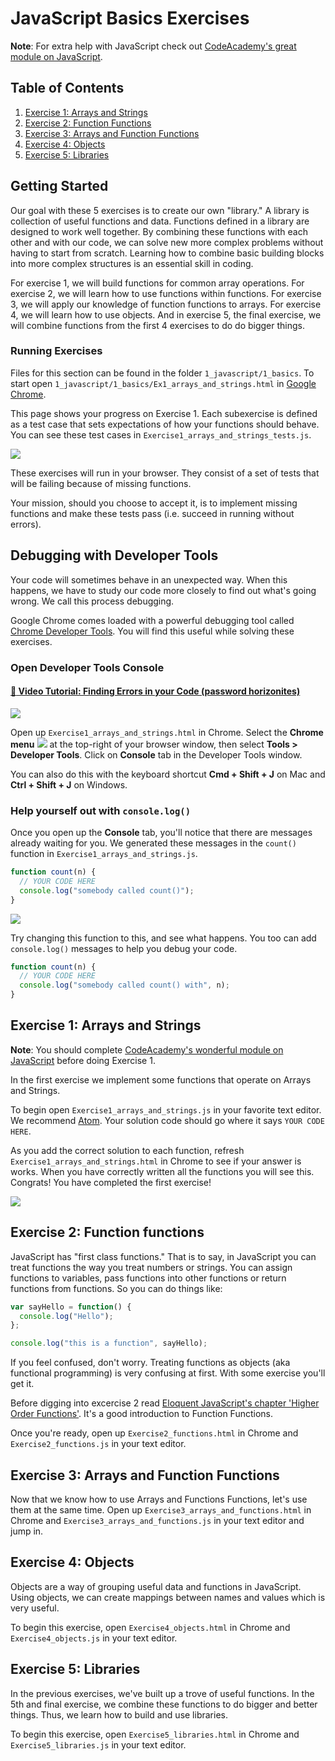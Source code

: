 # JavaScript Basics Exercises

**Note**: For extra help with JavaScript check out
[CodeAcademy's great module on JavaScript][ca].

## Table of Contents

1. <a href="#arrays">Exercise 1: Arrays and Strings</a>
2. <a href="#functions">Exercise 2: Function Functions</a>
3. <a href="#arrays_functions">Exercise 3: Arrays and Function Functions</a>
4. <a href="#objects">Exercise 4: Objects</a>
5. <a href="#libraries">Exercise 5: Libraries</a>

## <a id="start">Getting Started</a>

Our goal with these 5 exercises is to create our own "library." A library is
collection of useful functions and data. Functions defined in a library are
designed to work well together. By combining these functions with each other
and with our code, we can solve new more complex problems without having to
start from scratch. Learning how to combine basic building blocks into more
complex structures is an essential skill in coding.

For exercise 1, we will build functions for common array operations. For
exercise 2, we will learn how to use functions within functions. For exercise
3, we will apply our knowledge of function functions to arrays. For exercise
4, we will learn how to use objects. And in exercise 5, the final exercise, we
will combine functions from the first 4 exercises to do do bigger things.

### Running Exercises

Files for this section can be found in the folder `1_javascript/1_basics`.
To start open `1_javascript/1_basics/Ex1_arrays_and_strings.html` in
[Google Chrome][chrome].

This page shows your progress on Exercise 1. Each subexercise is defined as a
test case that sets expectations of how your functions should behave. You can
see these test cases in `Exercise1_arrays_and_strings_tests.js`.

![](img/exc1.png)

These exercises will run in your browser. They consist of a set of tests that
will be failing because of missing functions.

Your mission, should you choose to accept it, is to implement missing functions
and make these tests pass (i.e. succeed in running without errors).

## <a id="debugging">Debugging with Developer Tools</a>

Your code will sometimes behave in an unexpected way. When this happens, we
have to study our code more closely to find out what's going wrong. We call
this process debugging.

Google Chrome comes loaded with a powerful debugging tool called [Chrome Developer Tools][devtools].
You will find this useful while solving these exercises.

### Open Developer Tools Console

#### [:movie_camera: Video Tutorial: Finding Errors in your Code (password horizonites)](https://vimeo.com/165289361)

![](img/devtools.png)

Open up `Exercise1_arrays_and_strings.html` in Chrome. Select the **Chrome menu**
![](img/chrome-menu.png) at the top-right of your browser window, then select
**Tools > Developer Tools**. Click on **Console** tab in the Developer Tools
window.

You can also do this with the keyboard shortcut **Cmd + Shift + J** on Mac and
**Ctrl + Shift + J** on Windows.

### Help yourself out with `console.log()`


Once you open up the **Console** tab, you'll notice that there are messages
already waiting for you. We generated these messages in the `count()` function
in `Exercise1_arrays_and_strings.js`.

```js
function count(n) {
  // YOUR CODE HERE
  console.log("somebody called count()");
}
```

![](img/devtools-open.png)

Try changing this function to this, and see what happens. You too can add
`console.log()` messages to help you debug your code.

```js
function count(n) {
  // YOUR CODE HERE
  console.log("somebody called count() with", n);
}
```

## <a id="arrays">Exercise 1: Arrays and Strings</a>

**Note**: You should complete
[CodeAcademy's wonderful module on JavaScript][ca] before doing Exercise 1.



In the first exercise we implement some functions that operate on Arrays and Strings.

To begin open `Exercise1_arrays_and_strings.js` in your favorite text editor. We recommend [Atom](https://atom.io/).
Your solution code should go where it says `YOUR CODE HERE`.

As you add the correct solution to each function, refresh `Exercise1_arrays_and_strings.html` in
Chrome to see if your answer is works. When you have correctly written all the
functions you will see this. Congrats! You have completed the first exercise!

![](img/exc1-solved.png)

## <a id="functions">Exercise 2: Function functions</a>

JavaScript has "first class functions." That is to say, in JavaScript you can
treat functions the way you treat numbers or strings. You can assign
functions to variables, pass functions into other functions or return functions
from functions. So you can do things like:

```js
var sayHello = function() {
  console.log("Hello");
};

console.log("this is a function", sayHello);
```

If you feel confused, don't worry. Treating functions as objects (aka
functional programming) is very confusing at first. With some exercise you'll
get it.

Before digging into excercise 2 read
[Eloquent JavaScript's chapter 'Higher Order Functions'][es func].
It's a good introduction to Function Functions.

Once you're ready, open up `Exercise2_functions.html` in Chrome and `Exercise2_functions.js` in
your text editor.

## <a id="arrays_functions">Exercise 3: Arrays and Function Functions</a>

Now that we know how to use Arrays and Functions Functions, let's use
them at the same time. Open up `Exercise3_arrays_and_functions.html` in Chrome
and `Exercise3_arrays_and_functions.js` in your text editor and jump in.

## <a id="objects">Exercise 4: Objects</a>

Objects are a way of grouping useful data and functions in JavaScript. Using
objects, we can create mappings between names and values which is very useful.

To begin this exercise, open `Exercise4_objects.html` in Chrome and
`Exercise4_objects.js` in your text editor.

## <a id="libraries">Exercise 5: Libraries</a>

In the previous exercises, we've built up a trove of useful functions. In the
5th and final exercise, we combine these functions to do bigger and better
things. Thus, we learn how to build and use libraries.

To begin this exercise, open `Exercise5_libraries.html` in Chrome and
`Exercise5_libraries.js` in your text editor.

[es]: http://eloquentjavascript.net/
[es func]: http://eloquentjavascript.net/05_higher_order.html
[ca]: https://www.codecademy.com/learn/javascript
[chrome]: https://www.google.com/chrome/browser/desktop/
[download]: https://github.com/horizons-school-of-technology/prepwork/archive/master.zip
[devtools]: https://developer.chrome.com/devtools
